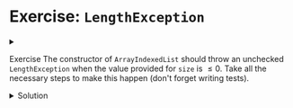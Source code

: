 # Exercise: `LengthException`

<div id="outcomes"><details><summary></summary>

* Write Java code utilizing Java Exceptions.

</details></div>

<span class="tag">Exercise</span>
The constructor of `ArrayIndexedList` should throw an unchecked `LengthException` when the value provided for `size` is $\leq 0$. Take all the necessary steps to make this happen (don't forget writing tests).

<details class="solution" data-release="Sep 11, 2023 17:00:00">
<summary>Solution</summary>

Please refer to the posted solution.

</detials>
